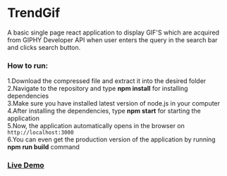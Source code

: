 # TrendGif<br/>
A basic single page react application to display GIF'S which are acquired from GIPHY Developer API when user enters the query in the search bar and clicks search button.

### How to run:<br/>
1.Download the compressed file and extract it into the desired folder<br/>
2.Navigate to the repository and type <b>npm install</b> for installing dependencies<br/>
3.Make sure you have installed latest version of node.js in your computer<br/>
4.After installing the dependencies, type <b>npm start</b> for starting the application<br/>
5.Now, the application automatically opens in the browser on `http://localhost:3000`<br/>
6.You can even get the production version of the application by running <b>npm run build</b> command

### [Live Demo](http://trendgif.surge.sh)
